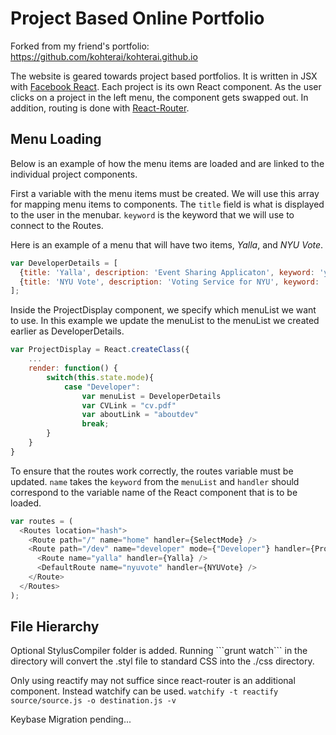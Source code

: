 Project Based Online Portfolio
========

Forked from my friend's portfolio: https://github.com/kohterai/kohterai.github.io

The website is geared towards project based portfolios.  It is written in JSX with [Facebook React](http://facebook.github.io/react/).  Each project is its own React component.  As the user clicks on a project in the left menu, the component gets swapped out.  In addition, routing is done with [React-Router](https://github.com/rackt/react-router).

<h2>Menu Loading</h2>

Below is an example of how the menu items are loaded and are linked to the individual project components.

First a variable with the menu items must be created.  We will use this array for mapping menu items to components.  The `title` field is what is displayed to the user in the menubar.  `keyword` is the keyword that we will use to connect to the Routes.

Here is an example of a menu that will have two items, *Yalla*, and *NYU Vote*.
```javascript
var DeveloperDetails = [
  {title: 'Yalla', description: 'Event Sharing Applicaton', keyword: 'yalla'},
  {title: 'NYU Vote', description: 'Voting Service for NYU', keyword: 'nyuvote'}
];
```

Inside the ProjectDisplay component, we specify which menuList we want to use.  In this example we update the menuList to the menuList we created earlier as DeveloperDetails.

```javascript
var ProjectDisplay = React.createClass({
	...
	render: function() {
		switch(this.state.mode){
			case "Developer":
				var menuList = DeveloperDetails
				var CVLink = "cv.pdf"
				var aboutLink = "aboutdev"
				break;
		}
	}
}
```

To ensure that the routes work correctly, the routes variable must be updated.  `name` takes the `keyword` from the `menuList` and `handler` should correspond to the variable name of the React component that is to be loaded.

```javascript
var routes = (
  <Routes location="hash">
    <Route path="/" name="home" handler={SelectMode} />
    <Route path="/dev" name="developer" mode={"Developer"} handler={ProjectDisplay}>
      <Route name="yalla" handler={Yalla} />
      <DefaultRoute name="nyuvote" handler={NYUVote} />
    </Route>
  </Routes>
);
```

<h2>File Hierarchy</h2>
Optional StylusCompiler folder is added.  Running ```grunt watch``` in the directory will convert the .styl file to standard CSS into the ./css directory.

Only using reactify may not suffice since react-router is an additional component.  Instead watchify can be used.
```watchify -t reactify source/source.js -o destination.js -v```

Keybase Migration pending...
